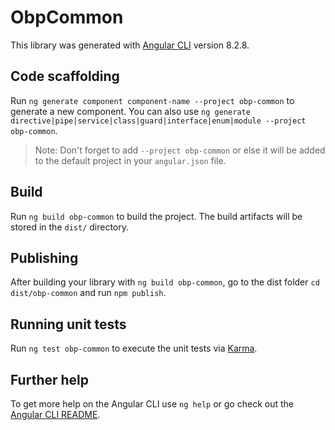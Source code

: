 # ObpCommon

This library was generated with [Angular CLI](https://github.com/angular/angular-cli) version 8.2.8.

## Code scaffolding

Run `ng generate component component-name --project obp-common` to generate a new component. You can also use `ng generate directive|pipe|service|class|guard|interface|enum|module --project obp-common`.
> Note: Don't forget to add `--project obp-common` or else it will be added to the default project in your `angular.json` file. 

## Build

Run `ng build obp-common` to build the project. The build artifacts will be stored in the `dist/` directory.

## Publishing

After building your library with `ng build obp-common`, go to the dist folder `cd dist/obp-common` and run `npm publish`.

## Running unit tests

Run `ng test obp-common` to execute the unit tests via [Karma](https://karma-runner.github.io).

## Further help

To get more help on the Angular CLI use `ng help` or go check out the [Angular CLI README](https://github.com/angular/angular-cli/blob/master/README.md).
